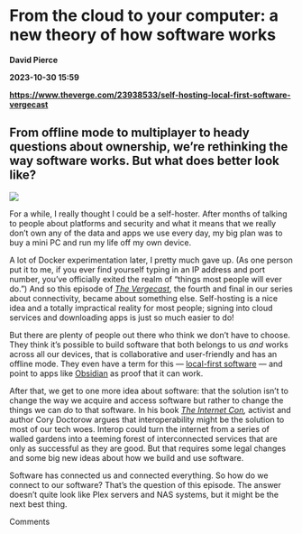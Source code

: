 # From the cloud to your computer: a new theory of how software works
**David Pierce**

**2023-10-30 15:59**

**https://www.theverge.com/23938533/self-hosting-local-first-software-vergecast**

From offline mode to multiplayer to heady questions about ownership, we’re rethinking the way software works. But what does better look like?
---------------------------------------------------------------------------------------------------------------------------------------------

![](https://cdn.vox-cdn.com/thumbor/dlic8tw1qy3odRAgubwxzxZEg6Y=/0x0:3172x2110/1200x628/filters:focal(1586x1055:1587x1056)/cdn.vox-cdn.com/uploads/chorus_asset/file/25044748/The_Vergecast__interoperability_.png)

For a while, I really thought I could be a self-hoster. After months of talking to people about platforms and security and what it means that we really don’t own any of the data and apps we use every day, my big plan was to buy a mini PC and run my life off my own device.

A lot of Docker experimentation later, I pretty much gave up. (As one person put it to me, if you ever find yourself typing in an IP address and port number, you’ve officially exited the realm of “things most people will ever do.”) And so this episode of [_The Vergecast_](https://pod.link/vergecast), the fourth and final in our series about connectivity, became about something else. Self-hosting is a nice idea and a totally impractical reality for most people; signing into cloud services and downloading apps is just so much easier to do!

But there are plenty of people out there who think we don’t have to choose. They think it’s possible to build software that both belongs to us _and_ works across all our devices, that is collaborative and user-friendly and has an offline mode. They even have a term for this — [local-first software](https://www.inkandswitch.com/local-first/) — and point to apps like [Obsidian](https://obsidian.md/) as proof that it can work.

After that, we get to one more idea about software: that the solution isn’t to change the way we acquire and access software but rather to change the things we can _do_ to that software. In his book [_The Internet Con_](https://www.versobooks.com/products/3035-the-internet-con)_,_ activist and author Cory Doctorow argues that interoperability might be the solution to most of our tech woes. Interop could turn the internet from a series of walled gardens into a teeming forest of interconnected services that are only as successful as they are good. But that requires some legal changes and some big new ideas about how we build and use software.

Software has connected us and connected everything. So how do we connect to our software? That’s the question of this episode. The answer doesn’t quite look like Plex servers and NAS systems, but it might be the next best thing.

Comments